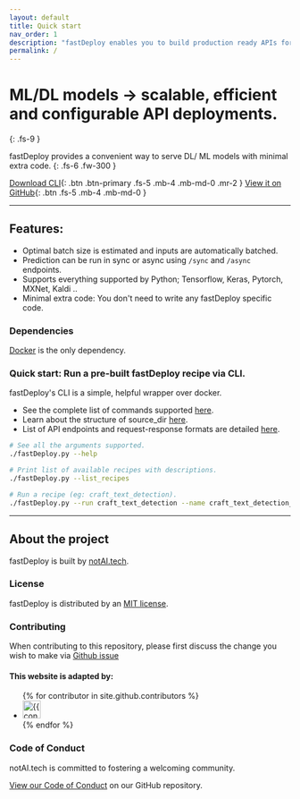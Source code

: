 ```yaml
---
layout: default
title: Quick start
nav_order: 1
description: "fastDeploy enables you to build production ready APIs for Deep Learning models."
permalink: /
---
```


# ML/DL models -> scalable, efficient and configurable API deployments.
{: .fs-9 }

fastDeploy provides a convenient way to serve DL/ ML models with minimal extra code. 
{: .fs-6 .fw-300 }

[Download CLI](){: .btn .btn-primary .fs-5 .mb-4 .mb-md-0 .mr-2 } [View it on GitHub](https://github.com/notAI-tech/fastDeploy){: .btn .fs-5 .mb-4 .mb-md-0 }

---


## Features:
  - Optimal batch size is estimated and inputs are automatically batched.
  - Prediction can be run in sync or async using `/sync` and `/async` endpoints.
  - Supports everything supported by Python; Tensorflow, Keras, Pytorch, MXNet, Kaldi ..
  - Minimal extra code: You don't need to write any fastDeploy specific code.

### Dependencies

[Docker](https://docs.docker.com/install/) is the only dependency.

### Quick start: Run a pre-built fastDeploy recipe via CLI.

fastDeploy's CLI is a simple, helpful wrapper over docker.

- See the complete list of commands supported [here](./cli).
- Learn about the structure of source_dir [here](./recipes).
- List of API endpoints and request-response formats are detailed [here](./api).

```bash
# See all the arguments supported.
./fastDeploy.py --help

# Print list of available recipes with descriptions.
./fastDeploy.py --list_recipes

# Run a recipe (eg: craft_text_detection).
./fastDeploy.py --run craft_text_detection --name craft_text_detection_test_run
```


---

## About the project

fastDeploy is built by [notAI.tech](https://github.com/notAI-tech).

### License

fastDeploy is distributed by an [MIT license](https://github.com/notAI-tech/fastDeploy/blob/master/LICENSE).


### Contributing

When contributing to this repository, please first discuss the change you wish to make via [Github issue](https://github.com/notAI-tech/fastDeploy/issues)

#### This website is adapted by:

<ul class="list-style-none">
{% for contributor in site.github.contributors %}
  <li class="d-inline-block mr-1">
     <a href="{{ contributor.html_url }}"><img src="{{ contributor.avatar_url }}" width="32" height="32" alt="{{ contributor.login }}"/></a>
  </li>
{% endfor %}
</ul>

### Code of Conduct

notAI.tech is committed to fostering a welcoming community.

[View our Code of Conduct](https://github.com/notAI-tech/fastDeploy/tree/master/CODE_OF_CONDUCT.md) on our GitHub repository.